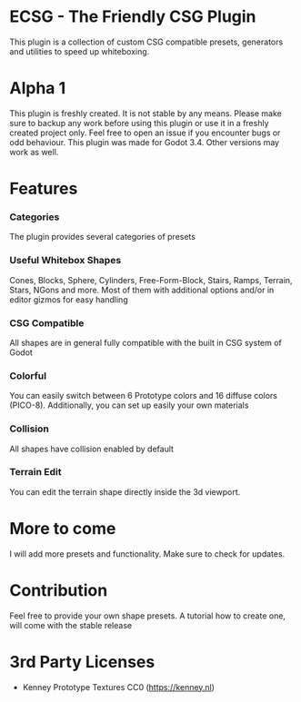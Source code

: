 # ECSG - The Friendly CSG Plugin

This plugin is a collection of custom CSG compatible presets, generators and utilities to speed up whiteboxing. 

# Alpha 1

This plugin is freshly created. It is not stable by any means. Please make sure to backup any work before using this plugin or use it in a freshly created project only.
Feel free to open an issue if you encounter bugs or odd behaviour. This plugin was made for Godot 3.4. Other versions may work as well.

# Features

### Categories

The plugin provides several categories of presets

### Useful Whitebox Shapes

 Cones, Blocks, Sphere, Cylinders, Free-Form-Block, Stairs, Ramps, Terrain, Stars, NGons and more. Most of them with additional options and/or in editor gizmos for easy handling

 ### CSG Compatible

All shapes are in general fully compatible with the built in CSG system of Godot

### Colorful

You can easily switch between 6 Prototype colors and 16 diffuse colors (PICO-8). Additionally, you can set up easily your own materials

### Collision

All shapes have collision enabled by default

### Terrain Edit

You can edit the terrain shape directly inside the 3d viewport. 

# More to come

I will add more presets and functionality. Make sure to check for updates.

# Contribution

Feel free to provide your own shape presets. A tutorial how to create one, will come with the stable release

# 3rd Party Licenses

- Kenney Prototype Textures CC0 (https://kenney.nl)